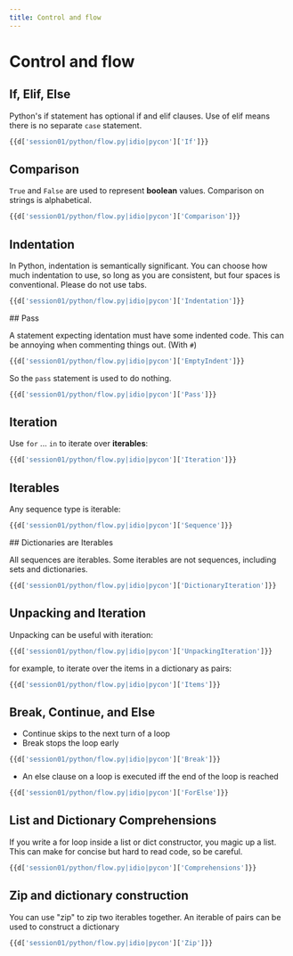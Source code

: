 ```yaml
---
title: Control and flow
---
```


# Control and flow

## If, Elif, Else

Python's if statement has optional if and elif clauses.
Use of elif means there is no separate `case` statement.

``` python
{{d['session01/python/flow.py|idio|pycon']['If']}}
```

## Comparison

`True` and `False` are used to represent **boolean** values.
Comparison on strings is alphabetical.

``` python
{{d['session01/python/flow.py|idio|pycon']['Comparison']}}
```

## Indentation

In Python, indentation is semantically significant.
You can choose how much indentation to use, so long as you
are consistent, but four spaces is
conventional. Please do not use tabs.

``` python
{{d['session01/python/flow.py|idio|pycon']['Indentation']}}
```

## Pass

A statement expecting identation must have some indented code.
This can be annoying when commenting things out. (With `#`)

``` python
{{d['session01/python/flow.py|idio|pycon']['EmptyIndent']}}
```

So the `pass` statement is used to do nothing.

``` python
{{d['session01/python/flow.py|idio|pycon']['Pass']}}
```


## Iteration

Use `for` ... `in` to iterate over **iterables**:

``` python
{{d['session01/python/flow.py|idio|pycon']['Iteration']}}
```

## Iterables

Any sequence type is iterable:

``` python
{{d['session01/python/flow.py|idio|pycon']['Sequence']}}
```

## Dictionaries are Iterables

All sequences are iterables. Some iterables are not sequences,
including sets and dictionaries.

``` python
{{d['session01/python/flow.py|idio|pycon']['DictionaryIteration']}}
```

## Unpacking and Iteration

Unpacking can be useful with iteration:

``` python
{{d['session01/python/flow.py|idio|pycon']['UnpackingIteration']}}
```

for example, to iterate over the items in a dictionary as pairs:

``` python
{{d['session01/python/flow.py|idio|pycon']['Items']}}
```

## Break, Continue, and Else

* Continue skips to the next turn of a loop
* Break stops the loop early

``` python
{{d['session01/python/flow.py|idio|pycon']['Break']}}
```

* An else clause on a loop is executed iff the end of the loop is reached 

``` python
{{d['session01/python/flow.py|idio|pycon']['ForElse']}}
```

## List and Dictionary Comprehensions

If you write a for loop inside a list or dict constructor, you magic up a list.
This can make for concise but hard to read code, so be careful.

``` python
{{d['session01/python/flow.py|idio|pycon']['Comprehensions']}}
```

## Zip and dictionary construction

You can use "zip" to zip two iterables together.
An iterable of pairs can be used to construct a dictionary

``` python
{{d['session01/python/flow.py|idio|pycon']['Zip']}}
```


